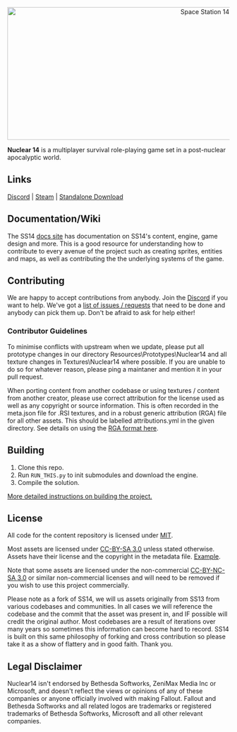 <p align="center"> <img alt="Space Station 14" width="880" height="300" src="https://raw.githubusercontent.com/space-wizards/asset-dump/de329a7898bb716b9d5ba9a0cd07f38e61f1ed05/github-logo.svg" /></p>

**Nuclear 14** is a multiplayer survival role-playing game set in a post-nuclear apocalyptic world.

## Links

[Discord](https://discord.gg/4gGSWyNbQF) | [Steam](https://store.steampowered.com/app/1255460/Space_Station_14/) | [Standalone Download](https://spacestation14.io/about/nightlies/)

## Documentation/Wiki

The SS14 [docs site](https://docs.spacestation14.io/) has documentation on SS14's content, engine, game design and more. This is a good resource for understanding how to contribute to every avenue of the project such as creating sprites, entities and maps, as well as contributing the the underlying systems of the game.

## Contributing

We are happy to accept contributions from anybody. Join the [Discord](https://discord.gg/4gGSWyNbQF) if you want to help. We've got a [list of issues / requests](https://github.com/Vault-Overseers/nuclear-14/issues) that need to be done and anybody can pick them up. Don't be afraid to ask for help either!

### Contributor Guidelines
To minimise conflicts with upstream when we update, please put all prototype changes in our directory Resources\Prototypes\Nuclear14 and all texture changes in Textures\Nuclear14 where possible. If you are unable to do so for whatever reason, please ping a maintaner and mention it in your pull request.

When porting content from another codebase or using textures / content from another creator, please use correct attribution for the license used as well as any copyright or source information. This is often recorded in the meta.json file for .RSI textures, and in a robust generic attribution (RGA) file for all other assets. This should be labelled attributions.yml in the given directory. See details on using the [RGA format here](https://github.com/space-wizards/RobustToolboxSpecifications/blob/master/RobustGenericAttribution/README.md).

## Building

1. Clone this repo.
2. Run `RUN_THIS.py` to init submodules and download the engine.
3. Compile the solution.

[More detailed instructions on building the project.](https://docs.spacestation14.io/getting-started/dev-setup)

## License

All code for the content repository is licensed under [MIT](https://github.com/space-wizards/space-station-14/blob/master/LICENSE.TXT).

Most assets are licensed under [CC-BY-SA 3.0](https://creativecommons.org/licenses/by-sa/3.0/) unless stated otherwise. Assets have their license and the copyright in the metadata file. [Example](https://github.com/space-wizards/space-station-14/blob/master/Resources/Textures/Objects/Tools/crowbar.rsi/meta.json). 

Note that some assets are licensed under the non-commercial [CC-BY-NC-SA 3.0](https://creativecommons.org/licenses/by-nc-sa/3.0/) or similar non-commercial licenses and will need to be removed if you wish to use this project commercially.

Please note as a fork of SS14, we will us assets originally from SS13 from various codebases and communities. In all cases we will reference the codebase and the commit that the asset was present in, and IF possible will credit the original author. Most codebases are a result of iterations over many years so sometimes this information can become hard to record. SS14 is built on this same philosophy of forking and cross contribution so please take it as a show of flattery and in good faith. Thank you.

## Legal Disclaimer
Nuclear14 isn't endorsed by Bethesda Softworks, ZeniMax Media Inc or Microsoft, and doesn't reflect the views or opinions of any of these companies or anyone officially involved with making Fallout. Fallout and Bethesda Softworks and all related logos are trademarks or registered trademarks of Bethesda Softworks, Microsoft and all other relevant companies.
